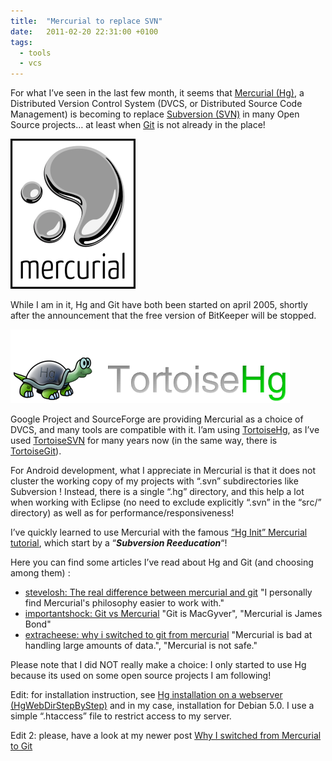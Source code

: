 ```yaml
---
title:  "Mercurial to replace SVN"
date:   2011-02-20 22:31:00 +0100
tags:
  - tools
  - vcs
---
```


For what I’ve seen in the last few month, it seems that [Mercurial (Hg)][Mercurial], a Distributed Version Control System (DVCS, or Distributed Source Code Management) is becoming to replace [Subversion (SVN)][Subversion] in many Open Source projects… at least when [Git][Git] is not already in the place!

![Mercurial Logo](/assets/images/mercurial_logo.png) 

While I am in it, Hg and Git have both been started on april 2005, shortly after the announcement that the free version of BitKeeper will be stopped.

![TorsoiseHg](/assets/images/TortoiseHg_logo.png)

Google Project and SourceForge are providing Mercurial as a choice of DVCS, and many tools are compatible with it. I’am using [TortoiseHg][TortoiseHg], as I’ve used [TortoiseSVN][TortoiseSVN] for many years now (in the same way, there is [TortoiseGit][TortoiseGit]).

For Android development, what I appreciate in Mercurial is that it does not cluster the working copy of my projects with “.svn” subdirectories like Subversion ! Instead, there is a single “.hg” directory, and this help a lot when working with Eclipse (no need to exclude explicitly “.svn” in the “src/” directory) as well as for performance/responsiveness!

I’ve quickly learned to use Mercurial with the famous [“Hg Init” Mercurial tutorial][HgInit], which start by a “***Subversion Reeducation***“!

Here you can find some articles I’ve read about Hg and Git (and choosing among them) :

- [stevelosh: The real difference between mercurial and git](http://stevelosh.com/blog/2010/01/the-real-difference-between-mercurial-and-git/) "I personally find Mercurial's philosophy easier to work with."
- [importantshock: Git vs Mercurial](http://importantshock.wordpress.com/2008/08/07/git-vs-mercurial/) "Git is MacGyver", "Mercurial is James Bond"
- [extracheese: why i switched to git from mercurial](https://web.archive.org/web/20180218130746/http://blog.extracheese.org/2010/05/why-i-switched-to-git-from-mercurial.html) "Mercurial is bad at handling large amounts of data.", "Mercurial is not safe."

Please note that I did NOT really make a choice: I only started to use Hg because its used on some open source projects I am following!

Edit: for installation instruction, see [Hg installation on a webserver (HgWebDirStepByStep)](http://mercurial.selenic.com/wiki/HgWebDirStepByStep) and in my case, installation for Debian 5.0. I use a simple “.htaccess” file to restrict access to my server.

Edit 2: please, have a look at my newer post [Why I switched from Mercurial to Git][SwitchToGit]

[Mercurial]: https://www.mercurial-scm.org/
[Subversion]: https://subversion.apache.org/
[Git]: https://git-scm.org/
[TortoiseHg]: https://tortoisehg.bitbucket.io/
[TortoiseSVN]: https://tortoisesvn.net/
[TortoiseGit]: https://tortoisegit.org/
[HgInit]: https://hginit.github.io/

[SwitchToGit]: /2012/04/12/why-i-switched-from-mercurial-to-git/
